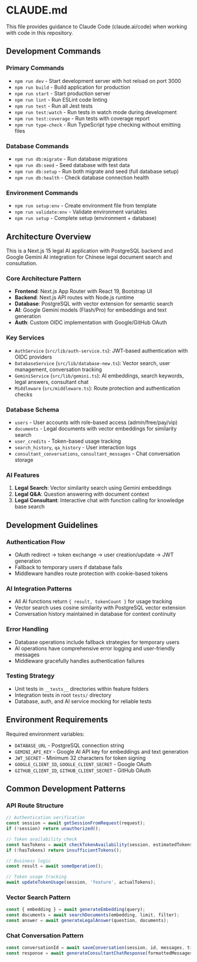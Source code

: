# CLAUDE.md

This file provides guidance to Claude Code (claude.ai/code) when working with code in this repository.

## Development Commands

### Primary Commands
- `npm run dev` - Start development server with hot reload on port 3000
- `npm run build` - Build application for production
- `npm run start` - Start production server
- `npm run lint` - Run ESLint code linting
- `npm run test` - Run all Jest tests
- `npm run test:watch` - Run tests in watch mode during development
- `npm run test:coverage` - Run tests with coverage report
- `npm run type-check` - Run TypeScript type checking without emitting files

### Database Commands
- `npm run db:migrate` - Run database migrations
- `npm run db:seed` - Seed database with test data
- `npm run db:setup` - Run both migrate and seed (full database setup)
- `npm run db:health` - Check database connection health

### Environment Commands
- `npm run setup:env` - Create environment file from template
- `npm run validate:env` - Validate environment variables
- `npm run setup` - Complete setup (environment + database)

## Architecture Overview

This is a Next.js 15 legal AI application with PostgreSQL backend and Google Gemini AI integration for Chinese legal document search and consultation.

### Core Architecture Pattern
- **Frontend**: Next.js App Router with React 19, Bootstrap UI
- **Backend**: Next.js API routes with Node.js runtime
- **Database**: PostgreSQL with vector extension for semantic search
- **AI**: Google Gemini models (Flash/Pro) for embeddings and text generation
- **Auth**: Custom OIDC implementation with Google/GitHub OAuth

### Key Services
- `AuthService` (`src/lib/auth-service.ts`): JWT-based authentication with OIDC providers
- `DatabaseService` (`src/lib/database-new.ts`): Vector search, user management, conversation tracking
- `GeminiService` (`src/lib/gemini.ts`): AI embeddings, search keywords, legal answers, consultant chat
- `Middleware` (`src/middleware.ts`): Route protection and authentication checks

### Database Schema
- `users` - User accounts with role-based access (admin/free/pay/vip)
- `documents` - Legal documents with vector embeddings for similarity search
- `user_credits` - Token-based usage tracking
- `search_history`, `qa_history` - User interaction logs
- `consultant_conversations`, `consultant_messages` - Chat conversation storage

### AI Features
1. **Legal Search**: Vector similarity search using Gemini embeddings
2. **Legal Q&A**: Question answering with document context
3. **Legal Consultant**: Interactive chat with function calling for knowledge base search

## Development Guidelines

### Authentication Flow
- OAuth redirect → token exchange → user creation/update → JWT generation
- Fallback to temporary users if database fails
- Middleware handles route protection with cookie-based tokens

### AI Integration Patterns
- All AI functions return `{ result, tokenCount }` for usage tracking
- Vector search uses cosine similarity with PostgreSQL vector extension
- Conversation history maintained in database for context continuity

### Error Handling
- Database operations include fallback strategies for temporary users
- AI operations have comprehensive error logging and user-friendly messages
- Middleware gracefully handles authentication failures

### Testing Strategy
- Unit tests in `__tests__` directories within feature folders
- Integration tests in root `tests/` directory
- Database, auth, and AI service mocking for reliable tests

## Environment Requirements

Required environment variables:
- `DATABASE_URL` - PostgreSQL connection string
- `GEMINI_API_KEY` - Google AI API key for embeddings and text generation
- `JWT_SECRET` - Minimum 32 characters for token signing
- `GOOGLE_CLIENT_ID`, `GOOGLE_CLIENT_SECRET` - Google OAuth
- `GITHUB_CLIENT_ID`, `GITHUB_CLIENT_SECRET` - GitHub OAuth

## Common Development Patterns

### API Route Structure
```typescript
// Authentication verification
const session = await getSessionFromRequest(request);
if (!session) return unauthorized();

// Token availability check
const hasTokens = await checkTokenAvailability(session, estimatedTokens);
if (!hasTokens) return insufficientTokens();

// Business logic
const result = await someOperation();

// Token usage tracking
await updateTokenUsage(session, 'feature', actualTokens);
```

### Vector Search Pattern
```typescript
const { embedding } = await generateEmbedding(query);
const documents = await searchDocuments(embedding, limit, filter);
const answer = await generateLegalAnswer(question, documents);
```

### Chat Conversation Pattern
```typescript
const conversationId = await saveConversation(session, id, messages, title, tokens);
const response = await generateConsultantChatResponse(formattedMessages, useProModel);
```